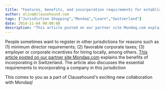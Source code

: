 ```yaml
---
title: "Features, benefits, and incorporation requirements for establishing a business in Switzerland"
author: alina@clausehound.com
tags: ["Jurisdiction Shopping","Mondaq","Learn","Switzerland"]
date: 2014-11-04 00:00:00
description: "This article posted on our partner site Mondaq.com explains the benefits of incorporating in Switzerland. The article also discusses the essential requirements to incorporating a company in this juri..."
---
```


People sometimes want to register in other jurisdictions for reasons such as (1) minimum director requirements; (2) favorable corporate taxes; (3) employer or corporate incentives for hiring locally, among others. [This article posted on our partner site Mondaq.com](http://www.mondaq.com/x/330742/Shareholders/Switzerland+Company+Incorporation) explains the benefits of incorporating in Switzerland. The article also discusses the essential requirements to incorporating a company in this jurisdiction

This comes to you as a part of Clausehound's exciting new collaboration with Mondaq!
